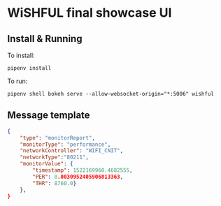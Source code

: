 # WiSHFUL final showcase UI

## Install & Running

To install:
```
pipenv install
```

To run:

```
pipenv shell bokeh serve --allow-websocket-origin="*:5006" wishful
```

## Message template

```json
{
    "type": "monitorReport",
    "monitorType": "performance",
    "networkController": "WIFI_CNIT",
    "networkType":"80211",
    "monitorValue": {
        "timestamp": 1522169960.4682555,
        "PER": 0.0030952405906813363,
        "THR": 8760.0}
    },
}
```
